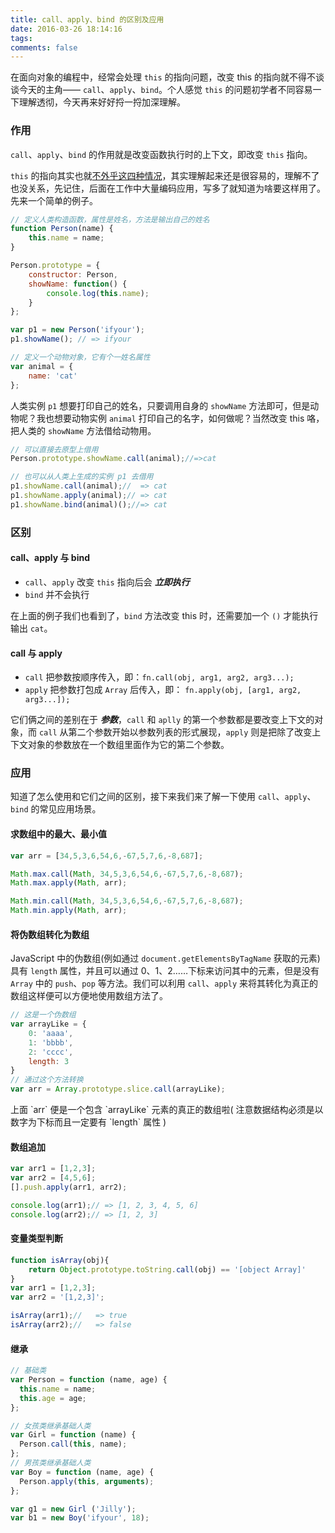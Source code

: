 ```yaml
---
title: call、apply、bind 的区别及应用
date: 2016-03-26 18:14:16
tags:
comments: false
---
```


在面向对象的编程中，经常会处理 `this` 的指向问题，改变 this 的指向就不得不谈谈今天的主角—— `call`、`apply`、`bind`。个人感觉 `this` 的问题初学者不同容易一下理解透彻，今天再来好好捋一捋加深理解。
<!-- more -->
### 作用
`call`、`apply`、`bind` 的作用就是改变函数执行时的上下文，即改变 `this` 指向。

`this` 的指向其实也就[不外乎这四种情况](https://ifyour.github.io/2016/02/19/JavaScript-%E4%B8%AD%E7%9A%84-this-%E7%94%A8%E6%B3%95%E6%80%BB%E7%BB%93/)，其实理解起来还是很容易的，理解不了也没关系，先记住，后面在工作中大量编码应用，写多了就知道为啥要这样用了。先来一个简单的例子。
```js
// 定义人类构造函数，属性是姓名，方法是输出自己的姓名
function Person(name) {
    this.name = name;
}

Person.prototype = {
    constructor: Person,
    showName: function() {
        console.log(this.name);
    }
};

var p1 = new Person('ifyour');
p1.showName(); // => ifyour

// 定义一个动物对象，它有个一姓名属性
var animal = {
    name: 'cat'
};

```
人类实例 `p1` 想要打印自己的姓名，只要调用自身的 `showName` 方法即可，但是动物呢？我也想要动物实例 `animal` 打印自己的名字，如何做呢？当然改变 this 咯，把人类的 `showName` 方法借给动物用。

```js
// 可以直接去原型上借用
Person.prototype.showName.call(animal);//=>cat

// 也可以从人类上生成的实例 p1 去借用
p1.showName.call(animal);//  => cat
p1.showName.apply(animal);// => cat
p1.showName.bind(animal)();//=> cat
```

### 区别
#### call、apply 与 bind
- `call`、`apply` 改变 `this` 指向后会 ***立即执行***
- `bind` 并不会执行

在上面的例子我们也看到了，`bind` 方法改变 this 时，还需要加一个 `()` 才能执行输出 `cat`。

#### call 与 apply

- `call` 把参数按顺序传入，即：`fn.call(obj, arg1, arg2, arg3...);`
- `apply` 把参数打包成 `Array` 后传入，即： `fn.apply(obj, [arg1, arg2, arg3...]);`


它们俩之间的差别在于 ***参数***，`call` 和 `aplly` 的第一个参数都是要改变上下文的对象，而 `call` 从第二个参数开始以参数列表的形式展现，`apply` 则是把除了改变上下文对象的参数放在一个数组里面作为它的第二个参数。

### 应用
知道了怎么使用和它们之间的区别，接下来我们来了解一下使用 `call`、`apply`、`bind` 的常见应用场景。

#### 求数组中的最大、最小值
```js
var arr = [34,5,3,6,54,6,-67,5,7,6,-8,687];

Math.max.call(Math, 34,5,3,6,54,6,-67,5,7,6,-8,687);
Math.max.apply(Math, arr);

Math.min.call(Math, 34,5,3,6,54,6,-67,5,7,6,-8,687);
Math.min.apply(Math, arr);
```
#### 将伪数组转化为数组
JavaScript 中的伪数组(例如通过 `document.getElementsByTagName` 获取的元素)具有 `length` 属性，并且可以通过 0、1、2……下标来访问其中的元素，但是没有 `Array` 中的 `push`、`pop` 等方法。我们可以利用 `call`、`apply` 来将其转化为真正的数组这样便可以方便地使用数组方法了。

```js
// 这是一个伪数组
var arrayLike = {
    0: 'aaaa',
    1: 'bbbb',
    2: 'cccc',
    length: 3
}
// 通过这个方法转换
var arr = Array.prototype.slice.call(arrayLike);
```
<div class='tip'>上面 `arr` 便是一个包含 `arrayLike` 元素的真正的数组啦( 注意数据结构必须是以数字为下标而且一定要有 `length` 属性 )
</div>

#### 数组追加
```js
var arr1 = [1,2,3];
var arr2 = [4,5,6];
[].push.apply(arr1, arr2);

console.log(arr1);// => [1, 2, 3, 4, 5, 6]
console.log(arr2);// => [1, 2, 3]
```

#### 变量类型判断
```js
function isArray(obj){
    return Object.prototype.toString.call(obj) == '[object Array]'
}
var arr1 = [1,2,3];
var arr2 = '[1,2,3]';

isArray(arr1);//   => true
isArray(arr2);//   => false
```

#### 继承
```js
// 基础类
var Person = function (name, age) {
  this.name = name;
  this.age = age;
};

// 女孩类继承基础人类
var Girl = function (name) {
  Person.call(this, name);
};
// 男孩类继承基础人类
var Boy = function (name, age) {
  Person.apply(this, arguments);
};

var g1 = new Girl ('Jilly');
var b1 = new Boy('ifyour', 18);
```

